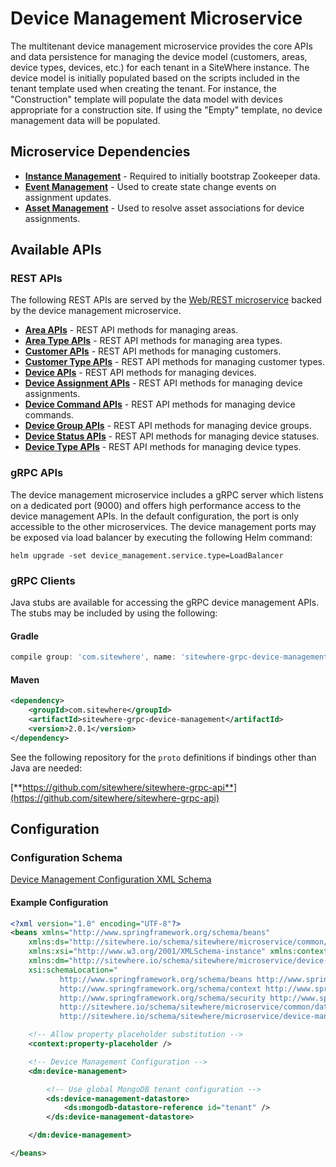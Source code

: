 # Device Management Microservice

The multitenant device management microservice provides the core APIs and data persistence
for managing the device model (customers, areas, device types, devices, etc.) for each tenant
in a SiteWhere instance. The device model is initially populated based on the scripts included
in the tenant template used when creating the tenant. For instance, the "Construction" template
will populate the data model with devices appropriate for a construction site. If using the
"Empty" template, no device management data will be populated.

## Microservice Dependencies

- **[Instance Management](./instance-management.md)** - Required to initially bootstrap Zookeeper data.
- **[Event Management](./event-management.md)** - Used to create state change events on assignment updates.
- **[Asset Management](./asset-management.md)** - Used to resolve asset associations for device assignments.

## Available APIs

### REST APIs

The following REST APIs are served by the [Web/REST microservice](web-rest.md) backed by the device
management microservice.

- [**Area APIs**](http://sitewhere.io/docs/2.0.0/api2/#tag/areas) - REST API methods for managing areas.
- [**Area Type APIs**](http://sitewhere.io/docs/2.0.0/api2/#tag/area-types) - REST API methods for managing area types.
- [**Customer APIs**](http://sitewhere.io/docs/2.0.0/api2/#tag/customers) - REST API methods for managing customers.
- [**Customer Type APIs**](http://sitewhere.io/docs/2.0.0/api2/#tag/customer-types) - REST API methods for managing customer types.
- [**Device APIs**](http://sitewhere.io/docs/2.0.0/api2/#tag/devices) - REST API methods for managing devices.
- [**Device Assignment APIs**](http://sitewhere.io/docs/2.0.0/api2/#tag/assignments) - REST API methods for managing device assignments.
- [**Device Command APIs**](http://sitewhere.io/docs/2.0.0/api2/#tag/device-commands) - REST API methods for managing device commands.
- [**Device Group APIs**](http://sitewhere.io/docs/2.0.0/api2/#tag/device-groups) - REST API methods for managing device groups.
- [**Device Status APIs**](http://sitewhere.io/docs/2.0.0/api2/#tag/device-statuses) - REST API methods for managing device statuses.
- [**Device Type APIs**](http://sitewhere.io/docs/2.0.0/api2/#tag/device-types) - REST API methods for managing device types.

### gRPC APIs

The device management microservice includes a gRPC server which listens on a dedicated port
(9000) and offers high performance access to the device management APIs. In the default
configuration, the port is only accessible to the other microservices. The device management
ports may be exposed via load balancer by executing the following Helm command:

`helm upgrade -set device_management.service.type=LoadBalancer`

### gRPC Clients

Java stubs are available for accessing the gRPC device management APIs. The stubs
may be included by using the following:

#### Gradle

```groovy
compile group: 'com.sitewhere', name: 'sitewhere-grpc-device-management', version: '2.0.1'
```

#### Maven

```xml
<dependency>
    <groupId>com.sitewhere</groupId>
    <artifactId>sitewhere-grpc-device-management</artifactId>
    <version>2.0.1</version>
</dependency>
```

See the following repository for
the `proto` definitions if bindings other than Java are needed:

[**https://github.com/sitewhere/sitewhere-grpc-api**](https://github.com/sitewhere/sitewhere-grpc-api)

## Configuration

### Configuration Schema

[Device Management Configuration XML Schema](http://sitewhere.io/schema/sitewhere/microservice/device-management/current/device-management.xsd)

#### Example Configuration

```xml
<?xml version="1.0" encoding="UTF-8"?>
<beans xmlns="http://www.springframework.org/schema/beans"
	xmlns:ds="http://sitewhere.io/schema/sitewhere/microservice/common/datastore"
	xmlns:xsi="http://www.w3.org/2001/XMLSchema-instance" xmlns:context="http://www.springframework.org/schema/context"
	xmlns:dm="http://sitewhere.io/schema/sitewhere/microservice/device-management"
	xsi:schemaLocation="
           http://www.springframework.org/schema/beans http://www.springframework.org/schema/beans/spring-beans-3.1.xsd
           http://www.springframework.org/schema/context http://www.springframework.org/schema/context/spring-context-3.1.xsd
           http://www.springframework.org/schema/security http://www.springframework.org/schema/security/spring-security-3.0.xsd
           http://sitewhere.io/schema/sitewhere/microservice/common/datastore http://sitewhere.io/schema/sitewhere/microservice/common/current/datastore-common.xsd
           http://sitewhere.io/schema/sitewhere/microservice/device-management http://sitewhere.io/schema/sitewhere/microservice/device-management/current/device-management.xsd">

	<!-- Allow property placeholder substitution -->
	<context:property-placeholder />

	<!-- Device Management Configuration -->
	<dm:device-management>

		<!-- Use global MongoDB tenant configuration -->
		<ds:device-management-datastore>
			<ds:mongodb-datastore-reference id="tenant" />
		</ds:device-management-datastore>

	</dm:device-management>

</beans>
```
